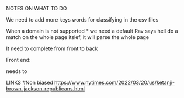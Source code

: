 
NOTES ON WHAT TO DO 

We need to add more keys words for classifying in the csv files

When a domain is not supported * we need a default
  Rav says hell do a match on the whole page itslef, it will parse the whole page 
  

 It need to complete from front to back 

Front end:

needs to 


LINKS
#Non biased 
https://www.nytimes.com/2022/03/20/us/ketanji-brown-jackson-republicans.html
